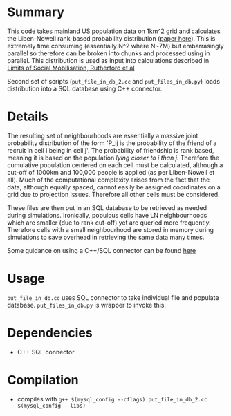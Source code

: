 # Summary

This code takes mainland US population data on 1km^2 grid and calculates the Liben-Nowell rank-based probability distribution ([paper here](http://www.pnas.org/content/102/33/11623.abstract)). This is extremely time consuming (essentially N^2 where N~7M) but embarrasingly parallel so therefore can be broken into chunks and processed using in parallel. This distribution is used as input into calculations described in [Limits of Social Mobilisation, Rutherford et al](http://www.pnas.org/content/110/16/6281.full)

Second set of scripts (```put_file_in_db_2.cc``` and ```put_files_in_db.py```) loads distribution into a SQL database using C++ connector.

# Details

The resulting set of neighbourhoods are essentially a massive joint probability distribution of the form 'P_ij is the probability of the friend of a recruit in cell i being in cell j'. The probability of friendship is rank based, meaning it is based on the population *lying closer to i than j*. Therefore the cumulative population centered on each cell must be calculated, although a cut-off of 1000km and 100,000 people is applied (as per Liben-Nowell et all). Much of the computational complexity arises from the fact that the data, although equally spaced, cannot easily be assigned coordinates on a grid due to projection issues. Therefore all other cells must be considered.

These files are then put in an SQL database to be retrieved as needed during simulations. Ironically, populous cells have LN neighbourhoods which are smaller (due to rank cut-off) yet are queried more frequently. Therefore cells with a small neighbourhood are stored in memory during simulations to save overhead in retrieving the same data many times.

Some guidance on using a C++/SQL connector can be found [here](http://blog.trilabs.co.tz/2011/09/connect-to-mysql-using-c-on-ubuntu.html) 

# Usage

```put_file_in_db.cc``` uses SQL connector to take individual file and populate database. ```put_files_in_db.py``` is wrapper to invoke this.

# Dependencies

* C++ SQL connector

# Compilation

* compiles with ```g++ $(mysql_config --cflags) put_file_in_db_2.cc $(mysql_config --libs)```
